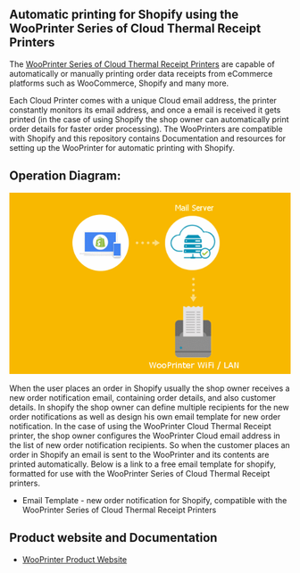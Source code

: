 **Automatic printing for Shopify using the WooPrinter Series of Cloud Thermal Receipt Printers**
-
The [WooPrinter Series of Cloud Thermal Receipt Printers](https://hwgroup-bg.com/shop/) are capable of automatically or manually printing order data receipts from eCommerce platforms such as WooCommerce, Shopify and many more. 

Each Cloud Printer comes with a unique Cloud email address, the printer constantly monitors its email address, and once a email is received it gets printed (in the case of using Shopify the shop owner can automatically print order details for faster order processing). The WooPrinters are compatible with Shopify and this repository contains Documentation and resources for setting up the WooPrinter for automatic printing with Shopify. 

**Operation Diagram:**
-

![WooPrinter-printing-on-demand-shopify](https://raw.githubusercontent.com/Irdroid/WooPrinter-Shopify/main/Media/shopify_auto_print.gif)


When the user places an order in Shopify usually the shop owner receives a new order notification email, containing order details, and also customer details. In shopify the shop owner can define multiple recipients for the new order notifications as well as design his own email template for new order notification. In the case of using the WooPrinter Cloud Thermal Receipt printer, the shop owner configures the WooPrinter Cloud email address in the list of new order notification recipients. So when the customer places an order in Shopify an email is sent to the WooPrinter and its contents are printed automatically. Below is a link to a free email template for shopify, formatted for use with the WooPrinter Series of Cloud Thermal Receipt printers.
- Email Template - new order notification for Shopify, compatible with the WooPrinter Series of Cloud Thermal Receipt Printers

**Product website and Documentation**
-
- [WooPrinter Product Website](https://hwgroup-bg.com/shop/)
